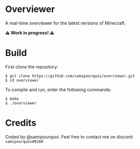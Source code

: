 # Overviewer

A real-time overviewer for the latest versions of Minecraft.

**⚠️ Work in progress! ⚠️** 

# Build

First clone the repository:
```shell script
$ git clone https://github.com/samipourquoi/overviewer.git
$ cd overviewer
```

To compile and run, enter the following commands:
```shell script
$ make
$ ./overviewer
```

# Credits

Coded by @samipourquoi. Feel free to contact me on discord: `samipourquoi#9268`